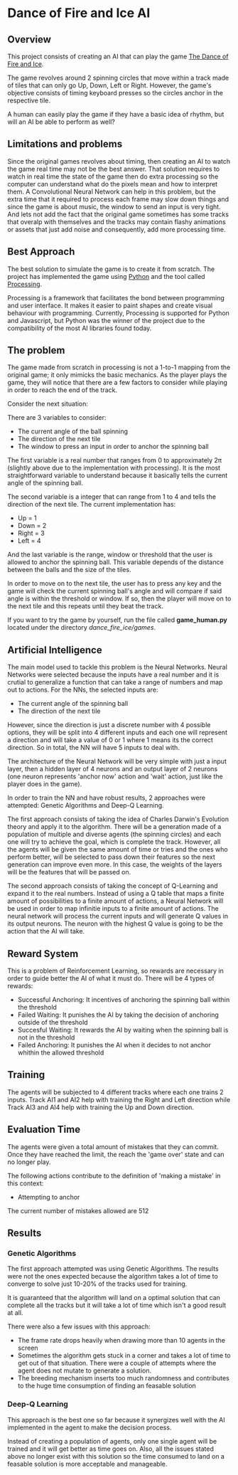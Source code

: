 # Dance of Fire and Ice AI

## Overview
This project consists of creating an AI that can play the game [The Dance of Fire and Ice](https://store.steampowered.com/app/977950/A_Dance_of_Fire_and_Ice/).

The game revolves around 2 spinning circles that move within a track made of tiles that can only go Up, Down, Left or Right.
However, the game's objective consists of timing keyboard presses so the circles anchor in the respective tile.

A human can easily play the game if they have a basic idea of rhythm, but will an AI be able to perform as well?

## Limitations and problems
Since the original games revolves about timing, then creating an AI to watch the game real time may not be the best answer.
That solution requires to watch in real time the state of the game then do extra processing so the computer can understand what do the pixels mean and how to interpret them.
A Convolutional Neural Network can help in this problem, but the extra time that it required to process each frame may slow down things and since the game is about music, the window to send an input is very tight.
And lets not add the fact that the original game sometimes has some tracks that overalp with themselves and the tracks may contain flashy animations or assets that just add noise and consequently, add more processing time.

## Best Approach
The best solution to simulate the game is to create it from scratch. The project has implemented the game using [Python](https://www.python.org/downloads/) and the tool called [Processing](https://processing.org/download).

Processing is a framework that facilitates the bond between programming and user interface. It makes it easier to paint shapes and create visual behaviour with programming.
Currently, Processing is supported for Python and Javascript, but Python was the winner of the project due to the compatibility of the most AI libraries found today.

## The problem
The game made from scratch in processing is not a 1-to-1 mapping from the original game; it only mimicks the basic mechanics.
As the player plays the game, they will notice that there are a few factors to consider while playing in order to reach the end of the track.

Consider the next situation:

<Insert image here>

There are 3 variables to consider:
- The current angle of the ball spinning
- The direction of the next tile
- The window to press an input in order to anchor the spinning ball

The first variable is a real number that ranges from 0 to approximately 2π (slightly above due to the implementation with processing). It is the most straightforward variable to understand because it basically tells the current angle of the spinning ball.

The second variable is a integer that can range from 1 to 4 and tells the direction of the next tile. The current implementation has:
- Up = 1
- Down = 2
- Right = 3
- Left = 4

And the last variable is the range, window or threshold that the user is allowed to anchor the spinning ball. This variable depends of the distance between the balls and the size of the tiles.

In order to move on to the next tile, the user has to press any key and the game will check the current spinning ball's angle and will compare if said angle is within the threshold or window. If so, then the player will move on to the next tile and this repeats until they beat the track.

If you want to try the game by yourself, run the file called **game_human.py** located under the directory *dance_fire_ice/games*.

## Artificial Intelligence
The main model used to tackle this problem is the Neural Networks.
Neural Networks were selected because the inputs have a real number and it is crutial to generalize a function that can take a range of numbers and map out to actions.
For the NNs, the selected inputs are:
- The current angle of the spinning ball
- The direction of the next tile

However, since the direction is just a discrete number with 4 possible options, they will be split into 4 different inputs and each one will represent a direction and will take a value of 0 or 1 where 1 means its the correct direction.
So in total, the NN will have 5 inputs to deal with.

The architecture of the Neural Network will be very simple with just a input layer, then a hidden layer of 4 neurons and an output layer of 2 neurons (one neuron represents 'anchor now' action and 'wait' action, just like the player does in the game).

In order to train the NN and have robust results, 2 approaches were attempted: Genetic Algorithms and Deep-Q Learning.

The first approach consists of taking the idea of Charles Darwin's Evolution theory and apply it to the algorithm.
There will be a generation made of a population of multiple and diverse agents (the spinning circles) and each one will try to achieve the goal, which is complete the track.
However, all the agents will be given the same amount of time or tries and the ones who perform better, will be selected to pass down their features so the next generation can improve even more.
In this case, the weights of the layers will be the features that will be passed on.

The second approach consists of taking the concept of Q-Learning and expand it to the real numbers. Instead of using a Q table that maps a finite amount of possibilities to a finite amount of actions, a Neural Network will be used in order to map infinitie inputs to a finite amount of actions.
The neural network will process the current inputs and will generate Q values in its output neurons. The neuron with the highest Q value is going to be the action that the AI will take.

## Reward System
This is a problem of Reinforcement Learning, so rewards are necessary in order to guide better the AI of what it must do.
There will be 4 types of rewards:
- Successful Anchoring: It incentives of anchoring the spinning ball within the threshold
- Failed Waiting: It punishes the AI by taking the decision of anchoring outside of the threshold
- Succesful Waiting: It rewards the AI by waiting when the spinning ball is not in the threshold
- Failed Anchoring: It punishes the AI when it decides to not anchor whithin the allowed threshold

## Training
The agents will be subjected to 4 different tracks where each one trains 2 inputs. Track AI1 and AI2 help with training the Right and Left direction while Track AI3 and AI4 help with training the Up and Down direction.
  
## Evaluation Time
The agents were given a total amount of mistakes that they can commit. Once they have reached the limit, the reach the 'game over' state and can no longer play.

The following actions contribute to the definition of 'making a mistake' in this context:
- Attempting to anchor 

The current number of mistakes allowed are 512

## Results

### Genetic Algorithms
The first approach attempted was using Genetic Algorithms.
The results were not the ones expected because the algorithm takes a lot of time to converge to solve just 10-20% of the tracks used for training.

It is guaranteed that the algorithm will land on a optimal solution that can complete all the tracks but it will take a lot of time which isn't a good result at all.

There were also a few issues with this approach:
- The frame rate drops heavily when drawing more than 10 agents in the screen
- Sometimes the algorithm gets stuck in a corner and takes a lot of time to get out of that situation. There were a couple of attempts where the agent does not mutate to generate a solution.
- The breeding mechanism inserts too much randomness and contributes to the huge time consumption of finding an feasable solution

### Deep-Q Learning
This approach is the best one so far because it synergizes well with the AI implemented in the agent to make the decision process.

Instead of creating a population of agents, only one single agent will be trained and it will get better as time goes on. Also, all the issues stated above no longer exist with this solution so the time consumed to land on a feasable solution is more acceptable and manageable.












